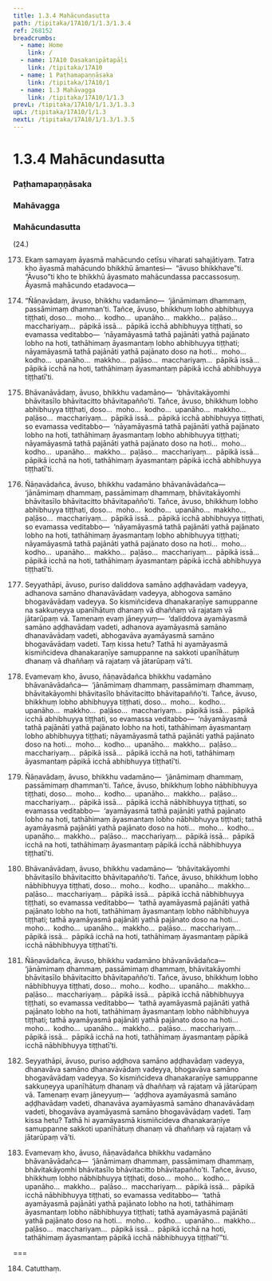 ```yaml
---
title: 1.3.4 Mahācundasutta
path: /tipitaka/17A10/1/1.3/1.3.4
ref: 268152
breadcrumbs:
  - name: Home
    link: /
  - name: 17A10 Dasakanipātapāḷi
    link: /tipitaka/17A10
  - name: 1 Paṭhamapaṇṇāsaka
    link: /tipitaka/17A10/1
  - name: 1.3 Mahāvagga
    link: /tipitaka/17A10/1/1.3
prevL: /tipitaka/17A10/1/1.3/1.3.3
upL: /tipitaka/17A10/1/1.3
nextL: /tipitaka/17A10/1/1.3/1.3.5
---
```


# 1.3.4 Mahācundasutta

### Paṭhamapaṇṇāsaka

### Mahāvagga

### Mahācundasutta

(24.)

173. Ekaṃ samayaṃ āyasmā mahācundo cetīsu viharati sahajātiyaṃ. Tatra kho āyasmā mahācundo bhikkhū āmantesi—  “āvuso bhikkhave”ti. “Āvuso”ti kho te bhikkhū āyasmato mahācundassa paccassosuṃ. Āyasmā mahācundo etadavoca—

174. “Ñāṇavādaṃ, āvuso, bhikkhu vadamāno—  ‘jānāmimaṃ dhammaṃ, passāmimaṃ dhamman’ti. Tañce, āvuso, bhikkhuṃ lobho abhibhuyya tiṭṭhati, doso…  moho…  kodho…  upanāho…  makkho…  paḷāso…  macchariyaṃ…  pāpikā issā…  pāpikā icchā abhibhuyya tiṭṭhati, so evamassa veditabbo—  ‘nāyamāyasmā tathā pajānāti yathā pajānato lobho na hoti, tathāhimaṃ āyasmantaṃ lobho abhibhuyya tiṭṭhati; nāyamāyasmā tathā pajānāti yathā pajānato doso na hoti…  moho…  kodho…  upanāho…  makkho…  paḷāso…  macchariyaṃ…  pāpikā issā…  pāpikā icchā na hoti, tathāhimaṃ āyasmantaṃ pāpikā icchā abhibhuyya tiṭṭhatī’ti.

175. Bhāvanāvādaṃ, āvuso, bhikkhu vadamāno—  ‘bhāvitakāyomhi bhāvitasīlo bhāvitacitto bhāvitapañño’ti. Tañce, āvuso, bhikkhuṃ lobho abhibhuyya tiṭṭhati, doso…  moho…  kodho…  upanāho…  makkho…  paḷāso…  macchariyaṃ…  pāpikā issā…  pāpikā icchā abhibhuyya tiṭṭhati, so evamassa veditabbo—  ‘nāyamāyasmā tathā pajānāti yathā pajānato lobho na hoti, tathāhimaṃ āyasmantaṃ lobho abhibhuyya tiṭṭhati; nāyamāyasmā tathā pajānāti yathā pajānato doso na hoti…  moho…  kodho…  upanāho…  makkho…  paḷāso…  macchariyaṃ…  pāpikā issā…  pāpikā icchā na hoti, tathāhimaṃ āyasmantaṃ pāpikā icchā abhibhuyya tiṭṭhatī’ti.

176. Ñāṇavādañca, āvuso, bhikkhu vadamāno bhāvanāvādañca—  ‘jānāmimaṃ dhammaṃ, passāmimaṃ dhammaṃ, bhāvitakāyomhi bhāvitasīlo bhāvitacitto bhāvitapañño’ti. Tañce, āvuso, bhikkhuṃ lobho abhibhuyya tiṭṭhati, doso…  moho…  kodho…  upanāho…  makkho…  paḷāso…  macchariyaṃ…  pāpikā issā…  pāpikā icchā abhibhuyya tiṭṭhati, so evamassa veditabbo—  ‘nāyamāyasmā tathā pajānāti yathā pajānato lobho na hoti, tathāhimaṃ āyasmantaṃ lobho abhibhuyya tiṭṭhati; nāyamāyasmā tathā pajānāti yathā pajānato doso na hoti…  moho…  kodho…  upanāho…  makkho…  paḷāso…  macchariyaṃ…  pāpikā issā…  pāpikā icchā na hoti, tathāhimaṃ āyasmantaṃ pāpikā icchā abhibhuyya tiṭṭhatī’ti.

177. Seyyathāpi, āvuso, puriso daliddova samāno aḍḍhavādaṃ vadeyya, adhanova samāno dhanavāvādaṃ vadeyya, abhogova samāno bhogavāvādaṃ vadeyya. So kismiñcideva dhanakaraṇīye samuppanne na sakkuṇeyya upanīhātuṃ dhanaṃ vā dhaññaṃ vā rajataṃ vā jātarūpaṃ vā. Tamenaṃ evaṃ jāneyyuṃ—  ‘daliddova ayamāyasmā samāno aḍḍhavādaṃ vadeti, adhanova ayamāyasmā samāno dhanavāvādaṃ vadeti, abhogavāva ayamāyasmā samāno bhogavāvādaṃ vadeti. Taṃ kissa hetu? Tathā hi ayamāyasmā kismiñcideva dhanakaraṇīye samuppanne na sakkoti upanīhātuṃ dhanaṃ vā dhaññaṃ vā rajataṃ vā jātarūpaṃ vā’ti.

178. Evamevaṃ kho, āvuso, ñāṇavādañca bhikkhu vadamāno bhāvanāvādañca—  ‘jānāmimaṃ dhammaṃ, passāmimaṃ dhammaṃ, bhāvitakāyomhi bhāvitasīlo bhāvitacitto bhāvitapañño’ti. Tañce, āvuso, bhikkhuṃ lobho abhibhuyya tiṭṭhati, doso…  moho…  kodho…  upanāho…  makkho…  paḷāso…  macchariyaṃ…  pāpikā issā…  pāpikā icchā abhibhuyya tiṭṭhati, so evamassa veditabbo—  ‘nāyamāyasmā tathā pajānāti yathā pajānato lobho na hoti, tathāhimaṃ āyasmantaṃ lobho abhibhuyya tiṭṭhati; nāyamāyasmā tathā pajānāti yathā pajānato doso na hoti…  moho…  kodho…  upanāho…  makkho…  paḷāso…  macchariyaṃ…  pāpikā issā…  pāpikā icchā na hoti, tathāhimaṃ āyasmantaṃ pāpikā icchā abhibhuyya tiṭṭhatī’ti.

179. Ñāṇavādaṃ, āvuso, bhikkhu vadamāno—  ‘jānāmimaṃ dhammaṃ, passāmimaṃ dhamman’ti. Tañce, āvuso, bhikkhuṃ lobho nābhibhuyya tiṭṭhati, doso…  moho…  kodho…  upanāho…  makkho…  paḷāso…  macchariyaṃ…  pāpikā issā…  pāpikā icchā nābhibhuyya tiṭṭhati, so evamassa veditabbo—  ‘ayamāyasmā tathā pajānāti yathā pajānato lobho na hoti, tathāhimaṃ āyasmantaṃ lobho nābhibhuyya tiṭṭhati; tathā ayamāyasmā pajānāti yathā pajānato doso na hoti…  moho…  kodho…  upanāho…  makkho…  paḷāso…  macchariyaṃ…  pāpikā issā…  pāpikā icchā na hoti, tathāhimaṃ āyasmantaṃ pāpikā icchā nābhibhuyya tiṭṭhatī’ti.

180. Bhāvanāvādaṃ, āvuso, bhikkhu vadamāno—  ‘bhāvitakāyomhi bhāvitasīlo bhāvitacitto bhāvitapañño’ti. Tañce, āvuso, bhikkhuṃ lobho nābhibhuyya tiṭṭhati, doso…  moho…  kodho…  upanāho…  makkho…  paḷāso…  macchariyaṃ…  pāpikā issā…  pāpikā icchā nābhibhuyya tiṭṭhati, so evamassa veditabbo—  ‘tathā ayamāyasmā pajānāti yathā pajānato lobho na hoti, tathāhimaṃ āyasmantaṃ lobho nābhibhuyya tiṭṭhati; tathā ayamāyasmā pajānāti yathā pajānato doso na hoti…  moho…  kodho…  upanāho…  makkho…  paḷāso…  macchariyaṃ…  pāpikā issā…  pāpikā icchā na hoti, tathāhimaṃ āyasmantaṃ pāpikā icchā nābhibhuyya tiṭṭhatī’ti.

181. Ñāṇavādañca, āvuso, bhikkhu vadamāno bhāvanāvādañca—  ‘jānāmimaṃ dhammaṃ, passāmimaṃ dhammaṃ, bhāvitakāyomhi bhāvitasīlo bhāvitacitto bhāvitapañño’ti. Tañce, āvuso, bhikkhuṃ lobho nābhibhuyya tiṭṭhati, doso…  moho…  kodho…  upanāho…  makkho…  paḷāso…  macchariyaṃ…  pāpikā issā…  pāpikā icchā nābhibhuyya tiṭṭhati, so evamassa veditabbo—  ‘tathā ayamāyasmā pajānāti yathā pajānato lobho na hoti, tathāhimaṃ āyasmantaṃ lobho nābhibhuyya tiṭṭhati; tathā ayamāyasmā pajānāti yathā pajānato doso na hoti…  moho…  kodho…  upanāho…  makkho…  paḷāso…  macchariyaṃ…  pāpikā issā…  pāpikā icchā na hoti, tathāhimaṃ āyasmantaṃ pāpikā icchā nābhibhuyya tiṭṭhatī’ti.

182. Seyyathāpi, āvuso, puriso aḍḍhova samāno aḍḍhavādaṃ vadeyya, dhanavāva samāno dhanavāvādaṃ vadeyya, bhogavāva samāno bhogavāvādaṃ vadeyya. So kismiñcideva dhanakaraṇīye samuppanne sakkuṇeyya upanīhātuṃ dhanaṃ vā dhaññaṃ vā rajataṃ vā jātarūpaṃ vā. Tamenaṃ evaṃ jāneyyuṃ—  ‘aḍḍhova ayamāyasmā samāno aḍḍhavādaṃ vadeti, dhanavāva ayamāyasmā samāno dhanavāvādaṃ vadeti, bhogavāva ayamāyasmā samāno bhogavāvādaṃ vadeti. Taṃ kissa hetu? Tathā hi ayamāyasmā kismiñcideva dhanakaraṇīye samuppanne sakkoti upanīhātuṃ dhanaṃ vā dhaññaṃ vā rajataṃ vā jātarūpaṃ vā’ti.

183. Evamevaṃ kho, āvuso, ñāṇavādañca bhikkhu vadamāno bhāvanāvādañca—  ‘jānāmimaṃ dhammaṃ, passāmimaṃ dhammaṃ, bhāvitakāyomhi bhāvitasīlo bhāvitacitto bhāvitapañño’ti. Tañce, āvuso, bhikkhuṃ lobho nābhibhuyya tiṭṭhati, doso…  moho…  kodho…  upanāho…  makkho…  paḷāso…  macchariyaṃ…  pāpikā issā…  pāpikā icchā nābhibhuyya tiṭṭhati, so evamassa veditabbo—  ‘tathā ayamāyasmā pajānāti yathā pajānato lobho na hoti, tathāhimaṃ āyasmantaṃ lobho nābhibhuyya tiṭṭhati; tathā ayamāyasmā pajānāti yathā pajānato doso na hoti…  moho…  kodho…  upanāho…  makkho…  paḷāso…  macchariyaṃ…  pāpikā issā…  pāpikā icchā na hoti, tathāhimaṃ āyasmantaṃ pāpikā icchā nābhibhuyya tiṭṭhatī’”ti.

===

184. Catutthaṃ.




